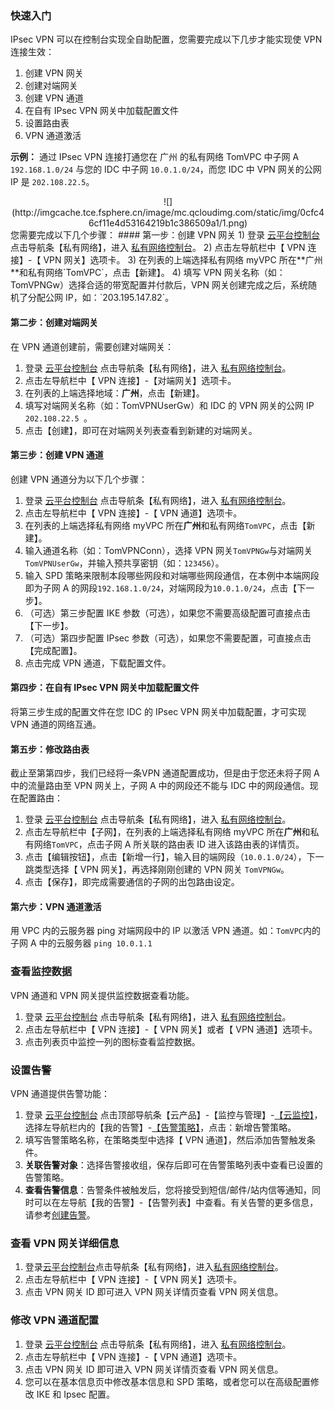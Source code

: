 ### 快速入门
IPsec VPN 可以在控制台实现全自助配置，您需要完成以下几步才能实现使 VPN 连接生效：
1. 创建 VPN 网关
2. 创建对端网关
3. 创建 VPN 通道
4. 在自有 IPsec VPN 网关中加载配置文件
5. 设置路由表
6. VPN 通道激活

**示例：**
通过 IPsec VPN 连接打通您在 广州 的私有网络 TomVPC 中子网 A `192.168.1.0/24` 与您的 IDC 中子网 `10.0.1.0/24`，而您 IDC 中 VPN 网关的公网 IP 是 `202.108.22.5`。
<div style="text-align:center">
![](http://imgcache.tce.fsphere.cn/image/mc.qcloudimg.com/static/img/0cfc46cf11e4d53164219b1c386509a1/1.png)

</div>
您需要完成以下几个步骤：
#### 第一步：创建 VPN 网关
1)	登录 <a href="http://console.tce.fsphere.cn/" target="_blank">云平台控制台</a> 点击导航条【私有网络】，进入 <a href="http://console.tce.fsphere.cn/vpc/vpc?rid=8" target="_blank">私有网络控制台</a>。
2)	点击左导航栏中【 VPN 连接】-【 VPN 网关】选项卡。
3) 在列表的上端选择私有网络 myVPC 所在**广州**和私有网络`TomVPC`，点击【新建】。
4) 填写 VPN 网关名称（如：TomVPNGw）选择合适的带宽配置并付款后，VPN 网关创建完成之后，系统随机了分配公网 IP，如：`203.195.147.82`。

#### 第二步：创建对端网关
在 VPN 通道创建前，需要创建对端网关：
1)	登录 <a href="http://console.tce.fsphere.cn/" target="_blank">云平台控制台</a> 点击导航条【私有网络】，进入 <a href="http://console.tce.fsphere.cn/vpc/vpc?rid=8" target="_blank">私有网络控制台</a>。
2)	点击左导航栏中【 VPN 连接】-【对端网关】选项卡。
3)	在列表的上端选择地域：**广州**，点击【新建】。
4)	填写对端网关名称（如：TomVPNUserGw）和 IDC 的 VPN 网关的公网 IP `202.108.22.5 `。
5)	点击【创建】，即可在对端网关列表查看到新建的对端网关。

####  第三步：创建 VPN 通道
创建 VPN 通道分为以下几个步骤：

1)	登录 <a href="http://console.tce.fsphere.cn/" target="_blank">云平台控制台</a> 点击导航条【私有网络】，进入 <a href="http://console.tce.fsphere.cn/vpc/vpc?rid=8" target="_blank">私有网络控制台</a>。
2)  点击左导航栏中【 VPN 连接】-【 VPN 通道】选项卡。
3)  在列表的上端选择私有网络 myVPC 所在**广州**和私有网络`TomVPC`，点击【新建】。
4)  输入通道名称（如：TomVPNConn），选择 VPN 网关`TomVPNGw`与对端网关`TomVPNUserGw`，并输入预共享密钥（如：`123456`）。
5)  输入 SPD 策略来限制本段哪些网段和对端哪些网段通信，在本例中本端网段即为子网 A 的网段`192.168.1.0/24`，对端网段为`10.0.1.0/24`，点击【下一步】。
6) （可选）第三步配置 IKE 参数（可选），如果您不需要高级配置可直接点击【下一步】。
7) （可选）第四步配置 IPsec 参数（可选），如果您不需要配置，可直接点击【完成配置】。
8)  点击完成 VPN 通道，下载配置文件。

####  第四步：在自有 IPsec VPN 网关中加载配置文件
将第三步生成的配置文件在您 IDC 的 IPsec VPN 网关中加载配置，才可实现 VPN 通道的网络互通。

####  第五步：修改路由表
截止至第第四步，我们已经将一条VPN 通道配置成功，但是由于您还未将子网 A 中的流量路由至 VPN 网关上，子网 A 中的网段还不能与 IDC 中的网段通信。现在配置路由：
1)	登录 <a href="http://console.tce.fsphere.cn/" target="_blank">云平台控制台</a> 点击导航条【私有网络】，进入 <a href="http://console.tce.fsphere.cn/vpc/vpc?rid=8" target="_blank">私有网络控制台</a>。
2)	点击左导航栏中【子网】，在列表的上端选择私有网络 myVPC 所在**广州**和私有网络`TomVPC`，点击子网 A 所关联的路由表 ID 进入该路由表的详情页。
3)	点击【编辑按钮】，点击【新增一行】，输入目的端网段（`10.0.1.0/24`），下一跳类型选择【 VPN 网关】，再选择刚刚创建的 VPN 网关 `TomVPNGw`。
4)	点击【保存】，即完成需要通信的子网的出包路由设定。

####  第六步：VPN 通道激活
用 VPC 内的云服务器 ping 对端网段中的 IP 以激活 VPN 通道。如：`TomVPC`内的子网 A 中的云服务器 `ping 10.0.1.1`

### 查看监控数据
VPN 通道和 VPN 网关提供监控数据查看功能。
1)	登录 <a href="http://console.tce.fsphere.cn/" target="_blank">云平台控制台</a> 点击导航条【私有网络】，进入 <a href="http://console.tce.fsphere.cn/vpc/vpc?rid=8" target="_blank">私有网络控制台</a>。
2)	点击左导航栏中【 VPN 连接】-【 VPN 网关】或者【 VPN 通道】选项卡。
3)  点击列表页中监控一列的图标查看监控数据。

### 设置告警
VPN 通道提供告警功能：
1)	登录 <a href="http://console.tce.fsphere.cn/" target="_blank">云平台控制台</a> 点击顶部导航条【云产品】-【监控与管理】-<a href="http://console.tce.fsphere.cn/monitor/overview" target="_blank">【云监控】</a>，选择左导航栏内的【我的告警】-<a href="http://console.tce.fsphere.cn/monitor/policylist" target="_blank">【告警策略】</a>，点击：新增告警策略。
2)	填写告警策略名称，在策略类型中选择【 VPN 通道】，然后添加告警触发条件。
3)	**关联告警对象**：选择告警接收组，保存后即可在告警策略列表中查看已设置的告警策略。
4)	**查看告警信息**：告警条件被触发后，您将接受到短信/邮件/站内信等通知，同时可以在左导航【我的告警】-【告警列表】中查看。有关告警的更多信息，请参考<a href="http://tce.fsphere.cn/doc/product/248/1073" target="_blank">创建告警</a>。

### 查看 VPN 网关详细信息
1)	登录<a href="http://console.tce.fsphere.cn/" target="_blank">云平台控制台</a>点击导航条【私有网络】，进入<a href="http://console.tce.fsphere.cn/vpc/vpc?rid=8" target="_blank">私有网络控制台</a>。
2)	点击左导航栏中【 VPN 连接】-【 VPN 网关】选项卡。
3)  点击 VPN 网关 ID 即可进入 VPN 网关详情页查看 VPN 网关信息。

### 修改 VPN 通道配置
1)	登录 <a href="http://console.tce.fsphere.cn/" target="_blank">云平台控制台</a> 点击导航条【私有网络】，进入 <a href="http://console.tce.fsphere.cn/vpc/vpc?rid=8" target="_blank">私有网络控制台</a>。
2)	点击左导航栏中【 VPN 连接】-【 VPN 通道】选项卡。
3)  点击 VPN 网关 ID 即可进入 VPN 网关详情页查看 VPN 网关信息。
4)  您可以在基本信息页中修改基本信息和 SPD 策略，或者您可以在高级配置修改 IKE 和 Ipsec 配置。
 
